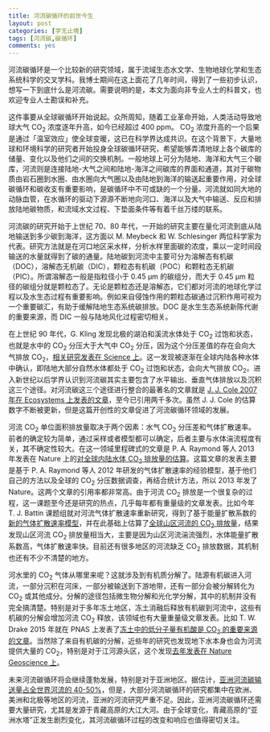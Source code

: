 ```yaml
---
title: 河流碳循环的前世今生
layout: post
categories: [学无止境]
tags: [河流碳,碳循环]
comments: yes
---
```


河流碳循环是一个比较新的研究领域，属于流域生态水文学、生物地球化学和生态系统科学的交叉学科。我博士期间在这上面花了几年时间，得到了一些初步认识，想写一下到底什么是河流碳。需要说明的是，本文为面向非专业人士的科普文，也欢迎专业人士勘误和补充。

这件事要从全球碳循环开始说起。众所周知，随着工业革命开始，人类活动导致地球大气 CO<sub>2</sub> 浓度逐年升高，如今已经超过 400 ppm。 CO<sub>2</sub> 浓度升高的一个后果是通过「温室效应」使全球变暖，这已在科学界达成共识。在这个背景下，大量地球和环境科学的研究者开始投身全球碳循环研究，希望能够弄清地球上各个碳库的储量、变化以及他们之间的交换机制。一般地球上可分为陆地、海洋和大气三个碳库，河流则是连接陆地-大气之间和陆地-海洋之间碳库的界面和通道，其对于碳物质由岩石圈到水圈、由水圈向大气圈以及由陆地到海洋的输送起重要作用，对全球碳循环和碳收支有重要影响，是碳循环中不可或缺的一个分量。河流就如同大地的动脉血管，在水循环的驱动下源源不断地向河口、海洋以及大气中输送、反应和排放陆地碳物质，和流域水文过程、下垫面条件等有着千丝万缕的联系。

河流碳的研究开始于上世纪 70、80 年代，一开始的研究主要在量化河流到底从陆地输送到多少碳到海洋，这方面以 M. Meybeck 和 W. Schlesinger 两位科学家为代表。研究方法就是在河口地区采水样，分析水样里面碳的浓度，乘以一定时间段输送的水量就得到了碳的通量。陆地碳到河流中主要可分为溶解态有机碳（DOC），溶解态无机碳（DIC），颗粒态有机碳（POC）和颗粒态无机碳（PIC）。所谓溶解态一般是指粒径小于 0.45 µm 的碳组分，而大于 0.45 µm 粒径的碳组分就是颗粒态了。无论是颗粒态还是溶解态，它们都对河流的地球化学过程以及水生态过程有重要影响。例如来自侵蚀作用的颗粒态碳通过沉积作用可视为一个重要碳汇，有助于缓解陆地生态系统碳排放。DOC 是水生生态系统新陈代谢的重要来源，而 DIC 一般与陆地风化过程密切相关。

在上世纪 90 年代，G. Kling 发现北极的湖泊和溪流水体处于 CO<sub>2</sub> 过饱和状态，也就是水中的 CO<sub>2</sub> 分压大于大气中  CO<sub>2</sub>  分压，因为这个分压差值的存在会向大气排放 CO<sub>2</sub>，[相关研究发表在 Science 上](https://science.sciencemag.org/content/251/4991/298)。这一发现被逐渐在全球内陆各种水体中确认，即陆地大部分自然水体都处于 CO<sub>2</sub> 过饱和状态，会向大气排放 CO<sub>2</sub>。进入新世纪以后学界认识到河流碳其实主要包含了水平输出、垂直气体排放以及沉积这三个途径。对河流碳这三个途径进行整合的最著名的文章就是 [J. J. Cole 2007 年在 Ecosystems 上发表的文章](https://link.springer.com/article/10.1007/s10021-006-9013-8)，至今已引用两千多次。虽然 J. J. Cole 的估算数字不断被更新，但是这篇开创性的文章促进了河流碳循环领域的发展。

河流 CO<sub>2</sub> 单位面积排放量取决于两个因素：水气 CO<sub>2</sub> 分压差和气体扩散速率。前者的确定较为简单，通过采样或者模型都可以确定，后者主要与水体湍流程度有关，其不确定性较大。在这一领域里程碑式的文章是 P. A. Raymond 等人 2013 年发表在 Nature 上的[对全球内陆水体 CO<sub>2</sub> 排放量的估算](https://www.nature.com/articles/nature12760)。这篇文章的发表主要是基于 P. A. Raymond 等人 2012 年研发的气体扩散速率的经验模型，基于他们自己的方法以及全球的 CO<sub>2</sub> 分压数据调查，再结合统计方法，所以 2013 年发了 Nature。这两个文章的引用率都非常高。由于河流 CO<sub>2</sub> 排放是一个很复杂的过程，这一课题至今还是研究的热点，几乎每年都有重量级的文章发表。比如今年 T. J. Battin 课题组就对河流气体扩散速率重新研究，得到了基于能量扩散系数的[新的气体扩散速率模型](https://doi.org/10.1038/s41561-019-0324-8)，并在此基础上估算了[全球山区河流的 CO<sub>2</sub> 排放量](https://doi.org/10.1038/s41467-019-12905-z)，结果发现山区河流 CO<sub>2</sub> 排放量相当大，主要是因为山区河流湍流强烈，水体能量扩散系数高，气体扩散速率快。目前还有很多地区的河流缺乏 CO<sub>2</sub> 排放数据，其机制也还有不少不清楚的地方。

河水里的 CO<sub>2</sub> 气体从哪里来呢？这就涉及到有机质分解了。陆源有机碳进入河流，一部分沉积在河床，一部分被输送到下游地带，还有一部分会被分解转化为 CO<sub>2</sub> 或其他成分。分解的途径包括微生物分解和光化学分解，其中的机制并没有完全搞清楚。特别是对于多年冻土地区，冻土消融后释放有机碳到河流中，这些有机碳的分解会增加河流 CO<sub>2</sub> 释放，该领域也有大量重量级文章发表。比如 T. W. Drake 2015 年就在 PNAS 上发表了[冻土中的低分子量有机酸是 CO<sub>2</sub> 的重要来源的文章](www.pnas.org/cgi/doi/10.1073/pnas.1511705112)。当然除了来自有机碳的分解，近些年的研究也发现地下水本身也会为河流提供大量的 CO<sub>2</sub>，特别是对于江河源头区，这个发现[去年发表在 Nature Geoscience 上](https://doi.org/10.1038/s41561-018-0245-y)。

未来河流碳循环将会继续蓬勃发展，特别是对于亚洲地区。据估计，[亚洲河流碳输送量占全世界河流的 40-50%](https://doi.org/10.5194/bg-15-3049-2018)，但是，大部分河流碳循环的研究都集中在欧洲、美洲和北极等地区的河流，亚洲的河流研究严重不足。因此，亚洲河流碳循环还需要大量研究，尤其是发源于青藏高原的大江大河。由于全球变化，青藏高原的“亚洲水塔”正发生剧烈变化，其河流碳循环过程的改变和响应也值得密切关注。